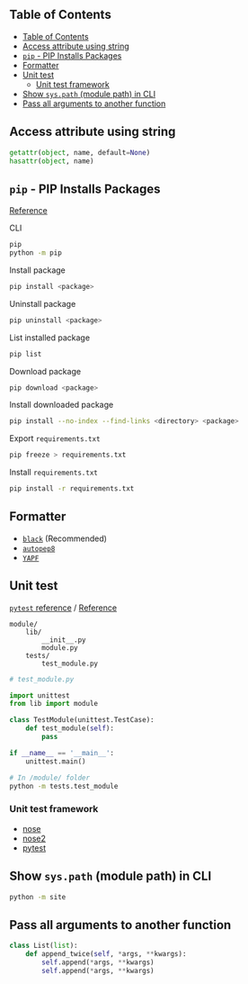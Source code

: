 ## Table of Contents

- [Table of Contents](#table-of-contents)
- [Access attribute using string](#access-attribute-using-string)
- [`pip` - PIP Installs Packages](#pip---pip-installs-packages)
- [Formatter](#formatter)
- [Unit test](#unit-test)
  - [Unit test framework](#unit-test-framework)
- [Show `sys.path` (module path) in CLI](#show-syspath-module-path-in-cli)
- [Pass all arguments to another function](#pass-all-arguments-to-another-function)

## Access attribute using string

```python
getattr(object, name, default=None)
hasattr(object, name)
```

## `pip` - PIP Installs Packages

[Reference](https://pip.pypa.io/en/stable/)

CLI
```bash
pip
python -m pip
```

Install package
```bash
pip install <package>
```

Uninstall package
```bash
pip uninstall <package>
```

List installed package
```bash
pip list
```

Download package
```bash
pip download <package>
```

Install downloaded package
```bash
pip install --no-index --find-links <directory> <package>
```

Export `requirements.txt`
```bash
pip freeze > requirements.txt
```

Install `requirements.txt`
```bash
pip install -r requirements.txt
```

## Formatter

- [`black`](https://github.com/psf/black) (Recommended)
- [`autopep8`](https://github.com/hhatto/autopep8)
- [`YAPF`](https://github.com/google/yapf)

## Unit test

[`pytest` reference](https://pytest.readthedocs.io/en/latest/goodpractices.html) / [Reference](https://docs.python.org/3/library/unittest.html)

```
module/
    lib/
        __init__.py
        module.py
    tests/
        test_module.py
```

```python
# test_module.py

import unittest
from lib import module

class TestModule(unittest.TestCase):
    def test_module(self):
        pass

if __name__ == '__main__':
    unittest.main()
```

```bash
# In /module/ folder
python -m tests.test_module
```

### Unit test framework

- [nose](https://nose.readthedocs.org/en/latest/)
- [nose2](https://docs.nose2.io/en/latest/)
- [pytest](https://pytest.readthedocs.io/en/latest/contents.html)

## Show `sys.path` (module path) in CLI

```bash
python -m site
```

## Pass all arguments to another function

```py
class List(list):
    def append_twice(self, *args, **kwargs):
        self.append(*args, **kwargs)
        self.append(*args, **kwargs)
```
